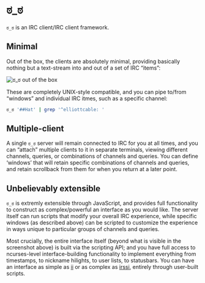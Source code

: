 ಠ_ಠ
===
`ಠ_ಠ` is an IRC client/IRC client framework.

Minimal
-------
Out of the box, the clients are absolutely minimal, providing basically nothing but a text-stream
into and out of a set of IRC “items”:

![ಠ_ಠ out of the box](http://elliottcable.s3.amazonaws.com/p/original-%E0%B2%A0_%E0%B2%A0.png)

These are completely UNIX-style compatible, and you can pipe to/from “windows” and individual IRC
itmes, such as a specific channel:

```bash
ಠ_ಠ '##Hat' | grep '^elliottcable: '
```

Multiple-client
---------------
A single `ಠ_ಠ` server will remain connected to IRC for you at all times, and you can “attach” multiple
clients to it in separate terminals, viewing different channels, queries, or combinations of
channels and queries. You can define ‘windows’ that will retain specific combinations of channels
and queries, and retain scrollback from them for when you return at a later point.

Unbelievably extensible
-----------------------
`ಠ_ಠ` is extremly extensible through JavaScript, and provides full functionality to construct as
complex/powerful an interface as you would like. The server itself can run scripts that modify your
overall IRC experience, while specific windows (as described above) can be scripted to customize the
experience in ways unique to particular groups of channels and queries.

Most crucially, the entire interface itself (beyond what is visible in the screenshot above) is
built via the scripting API; and you have full access to ncurses-level interface-building
functionality to implement everything from timestamps, to nickname hilights, to user lists, to
statusbars. You can have an interface as simple as [ii][] or as complex as [irssi][], entirely through
user-built scripts.

   [ii]: <http://tools.suckless.org/ii/> "a minimalist FIFO and filesystem-based IRC client"
   [irssi]: <http://irssi.org/> "themable ncurses IRC client"
